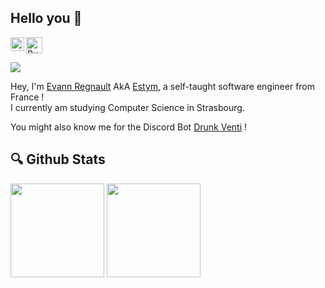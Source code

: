 ## Hello you :tada:

<a href="https://www.linkedin.com/in/evann-regnault/">
  <img align="left" alt="Evann Regnault's LinkedIN" width="22px" src="https://raw.githubusercontent.com/peterthehan/peterthehan/master/assets/linkedin.svg" />
</a>

<a href='https://ko-fi.com/U7U46ENTC' target='_blank'><img width='26px' src='https://raw.githubusercontent.com/peterthehan/peterthehan/main/assets/kofi.svg' alt='Buy Me a Coffee at ko-fi.com' /></a>

![](https://visitor-badge.glitch.me/badge?page_id=Estyms.Estyms)

Hey, I'm [Evann Regnault](https://evannregnault.dev/) AkA [Estym](https://github.com/Estyms/), a self-taught software engineer from France !<br/> I currently am studying Computer Science in Strasbourg.

You might also know me for the Discord Bot [Drunk Venti](https://top.gg/bot/860120094633623552) !

## :mag: Github Stats

<p float="center">
  <img src="https://github-readme-stats.vercel.app/api?username=Estyms&theme=vue-dark&hide=issues" height=150px>
  <img src="https://github-readme-stats.vercel.app/api/top-langs/?username=Estyms&theme=vue-dark&layout=compact" height=150px>
  
</p>


<!--
**Estyms/Estyms** is a ✨ _special_ ✨ repository because its `README.md` (this file) appears on your GitHub profile.

Here are some ideas to get you started:

- 🔭 I’m currently working on ...
- 🌱 I’m currently learning ...
- 👯 I’m looking to collaborate on ...
- 🤔 I’m looking for help with ...
- 💬 Ask me about ...
- 📫 How to reach me: ...
- 😄 Pronouns: ...
- ⚡ Fun fact: ...
-->
